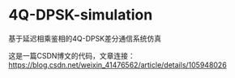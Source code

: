 # 4Q-DPSK-simulation
基于延迟相乘鉴相的4Q-DPSK差分通信系统仿真

这是一篇CSDN博文的代码，文章连接：https://blog.csdn.net/weixin_41476562/article/details/105948026

